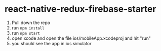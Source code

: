 # react-native-redux-firebase-starter

1. Pull down the repo
2. run `npm install`
3. run `npm start`
4. open xcode and open the file ios/mobileApp.xcodeproj and hit "run"
5. you should see the app in ios simulator
